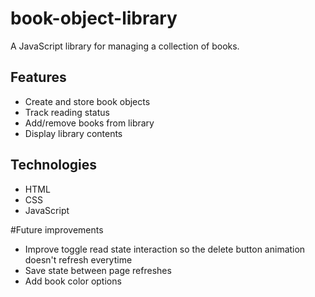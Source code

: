 # book-object-library

A JavaScript library for managing a collection of books.

## Features
- Create and store book objects
- Track reading status
- Add/remove books from library
- Display library contents

## Technologies
- HTML
- CSS 
- JavaScript

#Future improvements
- Improve toggle read state interaction so the delete button animation doesn't refresh everytime
- Save state between page refreshes
- Add book color options